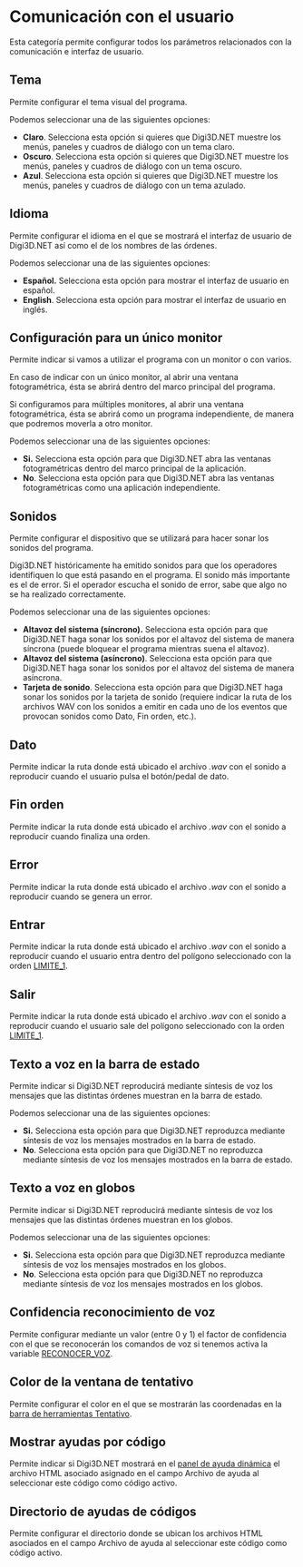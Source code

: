 # Comunicación con el usuario

Esta categoría permite configurar todos los parámetros relacionados con la comunicación e interfaz de usuario.

## Tema

Permite configurar el tema visual del programa.

Podemos seleccionar una de las siguientes opciones:

* **Claro**. Selecciona esta opción si quieres que Digi3D.NET muestre los menús, paneles y cuadros de diálogo con un tema claro.
* **Oscuro**. Selecciona esta opción si quieres que Digi3D.NET muestre los menús, paneles y cuadros de diálogo con un tema oscuro.
* **Azul**. Selecciona esta opción si quieres que Digi3D.NET muestre los menús, paneles y cuadros de diálogo con un tema azulado.

## Idioma

Permite configurar el idioma en el que se mostrará el interfaz de usuario de Digi3D.NET así como el de los nombres de las órdenes.

Podemos seleccionar una de las siguientes opciones:

* **Español.** Selecciona esta opción para mostrar el interfaz de usuario en español.
* **English**. Selecciona esta opción para mostrar el interfaz de usuario en inglés.

## Configuración para un único monitor

Permite indicar si vamos a utilizar el programa con un monitor o con varios.

En caso de indicar con un único monitor, al abrir una ventana fotogramétrica, ésta se abrirá dentro del marco principal del programa.

Si configuramos para múltiples monitores, al abrir una ventana fotogramétrica, ésta se abrirá como un programa independiente, de manera que podremos moverla a otro monitor.

Podemos seleccionar una de las siguientes opciones:

* **Si.** Selecciona esta opción para que Digi3D.NET abra las ventanas fotogramétricas dentro del marco principal de la aplicación.
* **No**. Selecciona esta opción para que Digi3D.NET abra las ventanas fotogramétricas como una aplicación independiente.

## Sonidos

Permite configurar el dispositivo que se utilizará para hacer sonar los sonidos del programa.

Digi3D.NET históricamente ha emitido sonidos para que los operadores identifiquen lo que está pasando en el programa. El sonido más importante es el de error. Si el operador escucha el sonido de error, sabe que algo no se ha realizado correctamente.

Podemos seleccionar una de las siguientes opciones:

* **Altavoz del sistema \(síncrono\).** Selecciona esta opción para que Digi3D.NET haga sonar los sonidos por el altavoz del sistema de manera síncrona \(puede bloquear el programa mientras suena el altavoz\).
* **Altavoz del sistema \(asíncrono\)**. Selecciona esta opción para que Digi3D.NET haga sonar los sonidos por el altavoz del sistema de manera asíncrona.
* **Tarjeta de sonido**. Selecciona esta opción para que Digi3D.NET haga sonar los sonidos por la tarjeta de sonido \(requiere indicar la ruta de los archivos WAV con los sonidos a emitir en cada uno de los eventos que provocan sonidos como Dato, Fin orden, etc.\).

## Dato

Permite indicar la ruta donde está ubicado el archivo _.wav_ con el sonido a reproducir cuando el usuario pulsa el botón/pedal de dato.

## Fin orden

Permite indicar la ruta donde está ubicado el archivo _.wav_ con el sonido a reproducir cuando finaliza una orden.

## Error

Permite indicar la ruta donde está ubicado el archivo _.wav_ con el sonido a reproducir cuando se genera un error.

## Entrar

Permite indicar la ruta donde está ubicado el archivo _.wav_ con el sonido a reproducir cuando el usuario entra dentro del polígono seleccionado con la orden [LIMITE\_1](/digi3d-net/referencia/ventana-de-dibujo/ordenes/l/limite-1.md).

## Salir

Permite indicar la ruta donde está ubicado el archivo _.wav_ con el sonido a reproducir cuando el usuario sale del polígono seleccionado con la orden [LIMITE\_1](/digi3d-net/referencia/ventana-de-dibujo/ordenes/l/limite-1.md).

## Texto a voz en la barra de estado

Permite indicar si Digi3D.NET reproducirá mediante síntesis de voz los mensajes que las distintas órdenes muestran en la barra de estado.

Podemos seleccionar una de las siguientes opciones:

* **Si.** Selecciona esta opción para que Digi3D.NET reproduzca mediante síntesis de voz los mensajes mostrados en la barra de estado.
* **No**. Selecciona esta opción para que Digi3D.NET no reproduzca mediante síntesis de voz los mensajes mostrados en la barra de estado.

## Texto a voz en globos

Permite indicar si Digi3D.NET reproducirá mediante síntesis de voz los mensajes que las distintas órdenes muestran en los globos.

Podemos seleccionar una de las siguientes opciones:

* **Si.** Selecciona esta opción para que Digi3D.NET reproduzca mediante síntesis de voz los mensajes mostrados en los globos.
* **No**. Selecciona esta opción para que Digi3D.NET no reproduzca mediante síntesis de voz los mensajes mostrados en los globos.

## Confidencia reconocimiento de voz

Permite configurar mediante un valor \(entre 0 y 1\) el factor de confidencia con el que se reconocerán los comandos de voz si tenemos activa la variable [RECONOCER\_VOZ](/digi3d-net/referencia/ventana-de-dibujo/variables/r/reconocer-voz.md).

## Color de la ventana de tentativo

Permite configurar el color en el que se mostrarán las coordenadas en la [barra de herramientas Tentativo](../../barras-de-herramientas/tentativo.md).

## Mostrar ayudas por código

Permite indicar si Digi3D.NET mostrará en el [panel de ayuda dinámica](../../paneles/ayuda-dinamica.md) el archivo HTML asociado asignado en el campo Archivo de ayuda al seleccionar este código como código activo.

## Directorio de ayudas de códigos

Permite configurar el directorio donde se ubican los archivos HTML asociados en el campo Archivo de ayuda al seleccionar este código como código activo.

